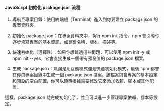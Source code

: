 #### JavaScript 初始化 package.json 流程

1. 導航至專案目錄：使用終端機（Terminal）進入到你要建立 package.json 的專案資料夾。

2. 初始化 package.json：在專案資料夾中，執行 npm init 指令，npm 會引導你逐步填寫專案的基本資訊，如專案名稱、版本、描述等。

3. 快速初始化（選擇性）：如果你想跳過這些問題，可以使用 npm init -y 或 npm init --yes，它會直接生成一個帶有預設值的 package.json 檔案。

4. 生成 package.json：無論是用互動模式還是快速初始化模式，最後 npm 都會在你的專案目錄中生成一個 package.json 檔案。該檔案包含專案的基本設定和預設的空白配置，你可以隨時根據需要修改它來添加依賴、腳本或其他配置。

這樣，package.json 就完成初始化了，並且可以進一步管理專案依賴、腳本等設定。
